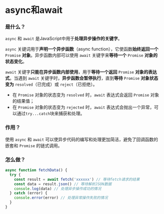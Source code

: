 # async和await

### 是什么？

`async` 和 `await` 是JavaScript中用于**处理异步操作的关键字**。

`async` 关键词用于**声明一个异步函数**（async function），它使函数**始终返回一个** `Promise` **对象**。异步函数内部可以使用 `await` 关键字来**等待一个** `Promise` **对象的状态变化**。

`await` 关键字**只能在异步函数内部使用**，用于**等待一个返回** `Promise` **对象的表达式**。当遇到 `await` 关键字时，**异步函数会暂停执行**，直到**等待** `Promise` **对象状态变为** `resolved`（已完成）或 `reject`（已拒绝）。

+ 在 `Promise` 对象的状态变为 `resolved` 时，`await` 表达式会返回 `Promise` 对象的结果值；
+ 在 `Promise` 对象的状态变为 `rejected` 时，`await` 表达式会抛出一个异常，可以通过`try...catch`块来捕获和处理。

### 作用？

使用 `async` 和 `await` 可以使异步代码的编写和处理更加简洁，避免了回调函数的嵌套和 `Promise` 的链式调用。

### 怎么做？
```javascript
async function fetchData() {
  try {
    const result = await fetch('xxxxxx') // 等待fetch请求的结果
    const data = result.json() // 等待解析JSON数据
    console.log(data) // 处理异步操作成功的情况
  } catch (error) {
    console.error(error) // 处理异常操作失败的情况
  }
}
```

